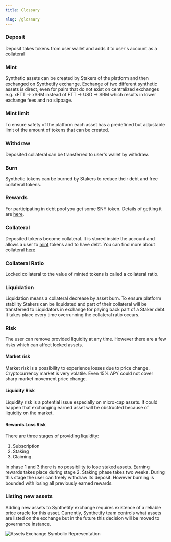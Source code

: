 ```yaml
---
title: Glossary

slug: /glossary
---
```


### Deposit

Deposit takes tokens from user wallet and adds it to user's account as a [collateral](#collateral)

### Mint

Synthetic assets can be created by Stakers of the platform and then exchanged on Synthetify exchange. Exchange of two different synthetic assets is direct, even for pairs that do not exist on centralized exchanges e.g. xFTT -> xSRM instead of FTT -> USD -> SRM which results in lower exchange fees and no slippage.

### Mint limit

To ensure safety of the platform each asset has a predefined but adjustable limit of the amount of tokens that can be created.

### Withdraw

Deposited collateral can be transferred to user's wallet by withdraw.

### Burn

Synthetic tokens can be burned by Stakers to reduce their debt and free collateral tokens.

### Rewards

For participating in debt pool you get some SNY token. Details of getting it are [here](http://localhost:3000/docs/staking#rewards).

### Collateral

Deposited tokens become collateral. It is stored inside the account and allows a user to [mint](#mint) tokens and to have debt. You can find more about collateral [here](/docs/technical/collateral)

### Collateral Ratio

Locked collateral to the value of minted tokens is called a collateral ratio.

### Liquidation

Liquidation means a collateral decrease by asset burn. To ensure platform stability Stakers can be liquidated and part of their collateral will be transferred to Liquidators in exchange for paying back part of a Staker debt. It takes place every time overrunning the collateral ratio occurs.

### Risk

The user can remove provided liquidity at any time. However there are a few risks which can affect locked assets.

#### Market risk

Market risk is a possibility to experience losses due to price change. Cryptocurrency market is very volatile. Even 15% APY could not cover sharp market movement price change.

#### Liquidity Risk

Liquidity risk is a potential issue especially on micro-cap assets. It could happen that exchanging earned asset will be obstructed because of liquidity on the market.

#### Rewards Loss Risk

There are three stages of providing liquidity:

1. Subscription
2. Staking
3. Claiming.

In phase 1 and 3 there is no possibility to lose staked assets. Earning rewards takes place during stage 2. Staking phase takes two weeks. During this stage the user can freely withdraw its deposit. However burning is bounded with losing all previously earned rewards.

### Listing new assets

Adding new assets to Synthetify exchange requires existence of a reliable price oracle for this asset. Currently, Synthetify team controls what assets are listed on the exchange but in the future this decision will be moved to governance instance.

![Assets Exchange Symbolic Representation](https://i.imgur.com/yT9BdQe.png)
